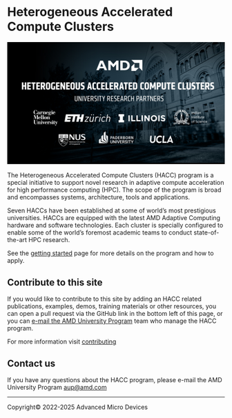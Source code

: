 # Heterogeneous Accelerated Compute Clusters

<img src="images/AMD-HACC_Banner.jpg" alt="Hetrogeneous Accelerated Compute Cluster banner image showing university partner logos: CMU, ETH Zurich, UIUC, IISc, National Univesity Singapore, Paderborn University, UCLA" class="responsive">

The Heterogeneous Accelerated Compute Clusters (HACC) program is a special initiative to support novel research in adaptive compute acceleration for high performance computing (HPC). The scope of the program is broad and encompasses systems, architecture, tools and applications. 

Seven HACCs have been established at some of world’s most prestigious universities. HACCs are equipped with the latest AMD Adaptive Computing hardware and software technologies. Each cluster is specially configured to enable some of the world’s foremost academic teams to conduct state-of-the-art HPC research.

See the [getting started](./get-started.html) page for more details on the program and how to apply.

## Contribute to this site

If you would like to contribute to this site by adding an HACC related publications, examples, demos, training materials or other resources, you can open a pull request via the GitHub link in the bottom left of this page, or you can [e-mail the AMD University Program](mailto:aup@amd.com) team who manage the HACC program.

For more information visit [contributing](contributing.md)

## Contact us

If you have any questions about the HACC program, please e-mail the AMD University Program <aup@amd.com>

---------------------------------------
<p class="copyright">Copyright&copy; 2022-2025 Advanced Micro Devices</p>